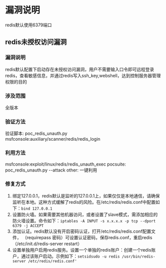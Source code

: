 # 漏洞说明
redis默认使用6379端口
## redis未授权访问漏洞
### 漏洞说明
redis默认配置下启动存在未授权访问漏洞，用户不需要输入口令即可远程登录redis，查看敏感信息，并通过redis写入ssh_key,webshell，达到控制服务器管理权限的目的
### 涉及范围
全版本
### 验证方法
验证脚本: poc_redis_unauth.py
msfconsole:auxiliary/scanner/redis/redis_login

### 利用方法
msfconsole:exploit/linux/redis/redis_unauth_exec
pocsuite: poc_redis_unauth.py --attack
other: 一键利用

### 修复方式
1. 绑定127.0.0.1，redis默认是监听的127.0.0.1上，如果仅仅是本地通信，请确保监听在本地。这种方式缓解了redis的风险。在/etc/redis/redis.conf中配置如下：`bind 127.0.0.1` 
2. 设置防火墙。如果需要其他机器访问，或者设置了slave模式，需添加相应的防火墙设置。命令如下：`iptables -A INPUT -s x.x.x.x -p tcp --dport 6379 -j ACCEPT` 
3. 添加认证。redis默认没有开启密码认证，打开/etc/redis/redis.conf配置文件， （requirepass 密码）可设置认证密码，保存redis.conf，重启redis（/etc/init.d/redis-server restart）
4. 设置单独用户启用redis服务。设置一个单独的redis账户：创建一个redis账户，通过该账户启动。示例如下：`setsidsudo -u redis /usr/bin/redis-server /etc/redis/redis.conf'`

